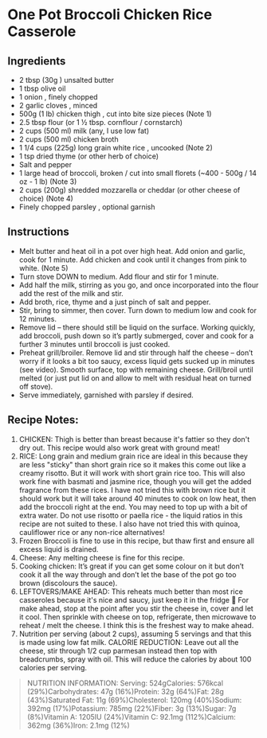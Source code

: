 # One Pot Broccoli Chicken Rice Casserole
## Ingredients
- 2 tbsp (30g ) unsalted butter
- 1 tbsp olive oil
- 1 onion , finely chopped
- 2 garlic cloves , minced
- 500g (1 lb) chicken thigh , cut into bite size pieces (Note 1)
- 2.5 tbsp flour (or 1 ½ tbsp. cornflour / cornstarch)
- 2 cups (500 ml) milk (any, I use low fat)
- 2 cups (500 ml) chicken broth
- 1 1/4 cups (225g) long grain white rice , uncooked (Note 2)
- 1 tsp dried thyme (or other herb of choice)
- Salt and pepper
- 1 large head of broccoli, broken / cut into small florets (~400 - 500g / 14 oz - 1 lb) (Note 3)
- 2 cups (200g) shredded mozzarella or cheddar (or other cheese of choice) (Note 4)
- Finely chopped parsley , optional garnish
## Instructions
- Melt butter and heat oil in a pot over high heat. Add onion and garlic, cook for 1 minute. Add chicken and cook until it changes from pink to white. (Note 5)
- Turn stove DOWN to medium. Add flour and stir for 1 minute.
- Add half the milk, stirring as you go, and once incorporated into the flour add the rest of the milk and stir.
- Add broth, rice, thyme and a just pinch of salt and pepper.
- Stir, bring to simmer, then cover. Turn down to medium low and cook for 12 minutes.
- Remove lid – there should still be liquid on the surface. Working quickly, add broccoli, push down so it’s partly submerged, cover and cook for a further 3 minutes until broccoli is just cooked.
- Preheat grill/broiler. Remove lid and stir through half the cheese – don’t worry if it looks a bit too saucy, excess liquid gets sucked up in minutes (see video). Smooth surface, top with remaining cheese. Grill/broil until melted (or just put lid on and allow to melt with residual heat on turned off stove).
- Serve immediately, garnished with parsley if desired.
## Recipe Notes:
1. CHICKEN: Thigh is better than breast because it's fattier so they don't dry out. This recipe would also work great with ground meat!
2. RICE: Long grain and medium grain rice are ideal in this because they are less "sticky" than short grain rice so it makes this come out like a creamy risotto. But it will work with short grain rice too. This will also work fine with basmati and jasmine rice, though you will get the added fragrance from these rices. I have not tried this with brown rice but it should work but it will take around 40 minutes to cook on low heat, then add the broccoli right at the end. You may need to top up with a bit of extra water. Do not use risotto or paella rice - the liquid ratios in this recipe are not suited to these. I also have not tried this with quinoa, cauliflower rice or any non-rice alternatives!
3. Frozen Broccoli is fine to use in this recipe, but thaw first and ensure all excess liquid is drained.
4. Cheese: Any melting cheese is fine for this recipe.
5. Cooking chicken: It’s great if you can get some colour on it but don’t cook it all the way through and don’t let the base of the pot go too brown (discolours the sauce).
6. LEFTOVERS/MAKE AHEAD: This reheats much better than most rice casseroles because it's nice and saucy, just keep it in the fridge 🙂 For make ahead, stop at the point after you stir the cheese in, cover and let it cool. Then sprinkle with cheese on top, refrigerate, then microwave to reheat / melt the cheese. I think this is the freshest way to make ahead. 
7. Nutrition per serving (about 2 cups), assuming 5 servings and that this is made using low fat milk. CALORIE REDUCTION: Leave out all the cheese, stir through 1/2 cup parmesan instead then top with breadcrumbs, spray with oil. This will reduce the calories by about 100 calories per serving. 
>NUTRITION INFORMATION:
>Serving: 524gCalories: 576kcal (29%)Carbohydrates: 47g (16%)Protein: 32g (64%)Fat: 28g (43%)Saturated Fat: 11g (69%)Cholesterol: 120mg (40%)Sodium: 392mg (17%)Potassium: 785mg (22%)Fiber: 3g (13%)Sugar: 7g (8%)Vitamin A: 1205IU (24%)Vitamin C: 92.1mg (112%)Calcium: 362mg (36%)Iron: 2.1mg (12%)
